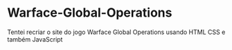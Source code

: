 # Warface-Global-Operations
Tentei recriar o site do jogo Warface Global Operations usando HTML CSS e também JavaScript
